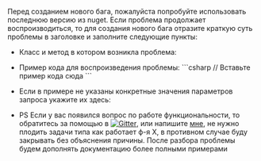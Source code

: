 Перед созданием нового бага, пожалуйста попробуйте использовать последнюю версию из nuget. Если проблема продолжает воспроизводиться, то для создания нового бага отразите краткую суть проблемы в заголовке и заполните следующие пункты:

- Класс и метод в котором возникла проблема:

- Пример кода для воспроизведения проблемы:
\`\`\`csharp
  // Вставьте пример кода сюда
\`\`\`
- Если в примере не указаны конкретные значения параметров запроса укажите их здесь:

- PS Если у вас появился вопрос по работе функциональности, то обратитесь за помощью в [![Gitter](https://badges.gitter.im/Join%20Chat.svg)](https://gitter.im/vknet/vk?utm_source=badge&utm_medium=badge&utm_campaign=pr-badge), или напишите [мне](https://telegram.me/inyutin_maxim), не нужно плодить задачи типа как работает ф-я X, в противном случае буду закрывать без объяснения причины. После разбора проблемы будем дополнять документацию более полными примерами
